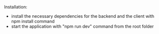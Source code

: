Installation:
- install the necessary dependencies for the backend and the client with npm install command
- start the application with "npm run dev" command from the root folder
